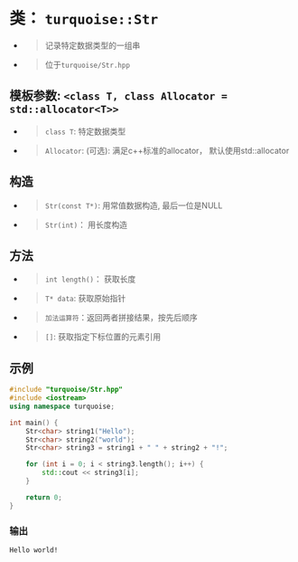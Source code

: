 # 类： `turquoise::Str`
* > 记录特定数据类型的一组串
* > 位于`turquoise/Str.hpp`
## 模板参数: `<class T, class Allocator = std::allocator<T>>`
* > `class T`: 特定数据类型
* > `Allocator`: (可选): 满足c++标准的allocator， 默认使用std::allocator
## 构造
* > `Str(const T*)`: 用常值数据构造, 最后一位是NULL
* > `Str(int)`： 用长度构造
## 方法
* > `int length()`： 获取长度
* > `T* data`: 获取原始指针
* > `加法运算符`：返回两者拼接结果，按先后顺序
* > `[]`: 获取指定下标位置的元素引用
## 示例
```cpp
#include "turquoise/Str.hpp"
#include <iostream>
using namespace turquoise;

int main() {
    Str<char> string1("Hello");
    Str<char> string2("world");
    Str<char> string3 = string1 + " " + string2 + "!";

    for (int i = 0; i < string3.length(); i++) {
        std::cout << string3[i];
    }

    return 0;
}
```
### 输出
```
Hello world!
```